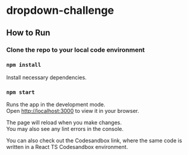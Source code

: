 # dropdown-challenge

## How to Run

### Clone the repo to your local code environment

### `npm install`

Install necessary dependencies.

### `npm start`

Runs the app in the development mode.\
Open [http://localhost:3000](http://localhost:3000) to view it in your browser.

The page will reload when you make changes.\
You may also see any lint errors in the console.

You can also check out the Codesandbox link, where the same code is written in a React TS Codesandbox environment.
